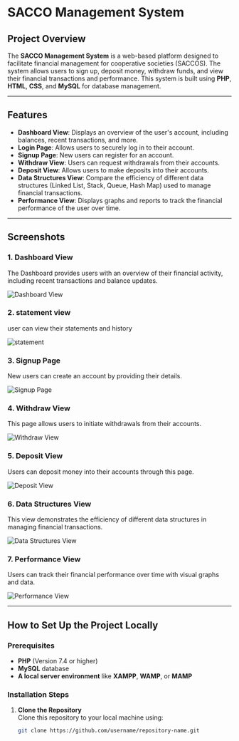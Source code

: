 # SACCO Management System

## Project Overview

The **SACCO Management System** is a web-based platform designed to facilitate financial management for cooperative societies (SACCOS). The system allows users to sign up, deposit money, withdraw funds, and view their financial transactions and performance. This system is built using **PHP**, **HTML**, **CSS**, and **MySQL** for database management.

---

## Features

- **Dashboard View**: Displays an overview of the user's account, including balances, recent transactions, and more.
- **Login Page**: Allows users to securely log in to their account.
- **Signup Page**: New users can register for an account.
- **Withdraw View**: Users can request withdrawals from their accounts.
- **Deposit View**: Allows users to make deposits into their accounts.
- **Data Structures View**: Compare the efficiency of different data structures (Linked List, Stack, Queue, Hash Map) used to manage financial transactions.
- **Performance View**: Displays graphs and reports to track the financial performance of the user over time.

---

## Screenshots

### 1. **Dashboard View**
   The Dashboard provides users with an overview of their financial activity, including recent transactions and balance updates.

   ![Dashboard View]()

### 2. **statement view**
   user can view their statements and history

   ![statement]()

### 3. **Signup Page**
   New users can create an account by providing their details.

   ![Signup Page]()

### 4. **Withdraw View**
   This page allows users to initiate withdrawals from their accounts.

   ![Withdraw View]()

### 5. **Deposit View**
   Users can deposit money into their accounts through this page.

   ![Deposit View]()

### 6. **Data Structures View**
   This view demonstrates the efficiency of different data structures in managing financial transactions.

   ![Data Structures View]()

### 7. **Performance View**
   Users can track their financial performance over time with visual graphs and data.

   ![Performance View]()

---

## How to Set Up the Project Locally

### Prerequisites

- **PHP** (Version 7.4 or higher)
- **MySQL** database
- **A local server environment** like **XAMPP**, **WAMP**, or **MAMP**

### Installation Steps

1. **Clone the Repository**  
   Clone this repository to your local machine using:
   ```bash
   git clone https://github.com/username/repository-name.git
